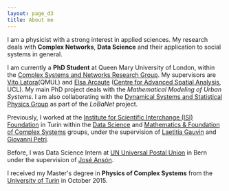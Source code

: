 ```yaml
---
layout: page_d3
title: About me
---
```


I am a physicist with a strong interest in applied sciences. My research deals with **Complex Networks**, **Data Science** and their application to social systems in general.

I am currently a **PhD Student** at Queen Mary University of London, within the [Complex Systems and Networks Research Group](http://www.maths.qmul.ac.uk/complex-systems-and-networks/complex-systems-and-networks-group). My supervisors are [Vito Latora](http://www.maths.qmul.ac.uk/~latora/)(QMUL) and [Elsa Arcaute](https://iris.ucl.ac.uk/iris/browse/profile?upi=EARCA37) ([Centre for Advanced Spatial Analysis](http://www.bartlett.ucl.ac.uk/casa), UCL). My main PhD project deals with the *Mathematical Modeling of Urban Systems*. I am also collaborating with the [Dynamical Systems and Statistical Physics Group](http://www.maths.qmul.ac.uk/dynamical-systems-and-statistical-physics-group/dynamical-systems-and-statistical-physics-group) as part of the *LoBaNet* project.

Previously, I worked at the [Institute for Scientific Interchange (ISI) Foundation](http://www.isi.it/en/home) in Turin within the [Data Science](http://www.isi.it/en/research/data-science) and [Mathematics & Foundation of Complex Systems](http://www.isi.it/en/research/mathematics-foundation-of-complex-systems) groups, under the supervision of [Laetitia Gauvin](https://laetitiagauvin.github.io/) and [Giovanni Petri](https://lordgrilo.github.io/).

Before, I was Data Science Intern at [UN Universal Postal Union](http://www.upu.int/en.html) in Bern under the supervision of [José Ansón](https://works.bepress.com/jose_anson/). 

I received my Master's degree in **Physics of Complex Systems** from the [University of Turin](http://fisica-sc.campusnet.unito.it/do/home.pl) in October 2015.

